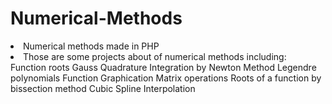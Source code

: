 # Numerical-Methods
<li>	Numerical methods made in PHP</li>
<li>	Those are some projects about of numerical methods including:</li>
	Function roots
	Gauss Quadrature
	Integration by Newton Method
	Legendre polynomials
	Function Graphication
	Matrix operations
Roots of a function by bissection method
Cubic Spline Interpolation
